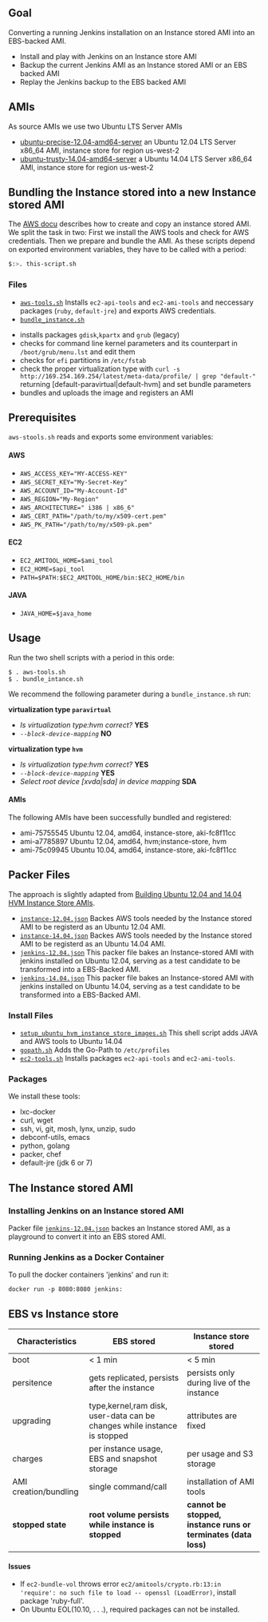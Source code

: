 Goal
----
Converting a running Jenkins installation on an Instance stored AMI into an
EBS-backed AMI.

+ Install and play with Jenkins on an Instance store AMI
+ Backup the current Jenkins AMI as an Instance stored AMI or an EBS
  backed AMI 
+ Replay the Jenkins backup to the EBS backed AMI


## AMIs
As source AMIs we use two Ubuntu LTS Server AMIs
 + [ubuntu-precise-12.04-amd64-server](http://thecloudmarket.com/image/ami-a7785897--ubuntu-images-hvm-instance-ubuntu-precise-12-04-amd64-server-20150227) an Ubuntu 12.04 LTS Server x86_64 AMI, instance store for region us-west-2 
 + [ubuntu-trusty-14.04-amd64-server](http://thecloudmarket.com/image/ami-29ebb519--ubuntu-images-hvm-ssd-ubuntu-trusty-14-04-amd64-server-20150123) a Ubuntu 14.04 LTS Server x86_64 AMI, instance store for region us-west-2 

## Bundling the Instance stored into a new Instance stored AMI
The [AWS docu]( http://docs.aws.amazon.com/AWSEC2/latest/UserGuide/creating-an-ami-instance-store.htm) 
describes how to create and copy an instance stored AMI. We split the
task in two: First we install the AWS tools and check for AWS
credentials. Then we prepare and bundle the AMI. As these scripts depend on
exported environment variables, they have to be called with a period: 
``` bash
$:>. this-script.sh
```

### Files
 + [`aws-tools.sh`](aws-tools.sh) Installs `ec2-api-tools` and `ec2-ami-tools` and neccessary packages (`ruby`, `default-jre`) and exports AWS credentials.
 + [`bundle_instance.sh`](bundle_instance.sh)
  - installs packages `gdisk`,`kpartx` and `grub` (legacy)
  - checks for command line kernel parameters and its counterpart in `/boot/grub/menu.lst` and edit them
  - checks for `efi` partitions in `/etc/fstab`
  - check the proper virtualization type with `curl -s http://169.254.169.254/latest/meta-data/profile/ | grep "default-"` returning [default-paravirtual|default-hvm] and set bundle parameters
  - bundles and uploads the image and registers an AMI

Prerequisites
-------------
`aws-stools.sh` reads and exports some environment variables:

#### AWS
 + `AWS_ACCESS_KEY="MY-ACCESS-KEY"`
 + `AWS_SECRET_KEY="My-Secret-Key"`
 + `AWS_ACCOUNT_ID="My-Account-Id"`
 + `AWS_REGION="My-Region"`
 + `AWS_ARCHITECTURE=" i386 | x86_6"`
 + `AWS_CERT_PATH="/path/to/my/x509-cert.pem"`
 + `AWS_PK_PATH="/path/to/my/x509-pk.pem"`

#### EC2
 + `EC2_AMITOOL_HOME=$ami_tool`
 + `EC2_HOME=$api_tool`
 + `PATH=$PATH:$EC2_AMITOOL_HOME/bin:$EC2_HOME/bin`

#### JAVA
 + `JAVA_HOME=$java_home`

Usage
----
Run the two shell scripts with a period in this orde:
```
$ . aws-tools.sh
$ . bundle_intance.sh
```
We recommend the following parameter during a `bundle_instance.sh` run:

**virtualization type `paravirtual`**
 * _Is virtualization type:hvm correct?_ **YES**
 * _`--block-device-mapping`_ **NO**

**virtualization type `hvm`**
 * _Is virtualization type:hvm correct?_ **YES**
 * _`--block-device-mapping`_  **YES**
 * _Select root device [xvda|sda] in device mapping_ **SDA**

#### AMIs
The following AMIs have been successfully bundled and registered:
- ami-75755545 Ubuntu 12.04, amd64, instance-store, aki-fc8f11cc
- ami-a7785897 Ubuntu 12.04, amd64, hvm;instance-store, hvm
- ami-75c09945 Ubuntu 10.04, amd64, instance-store, aki-fc8f11cc

## Packer Files
The approach is slightly adapted from [Building Ubuntu 12.04 and 14.04 HVM Instance Store AMIs](https://github.com/Lumida/packer/wiki/Building-Ubuntu-12.04-and-14.04-HVM-Instance-Store-AMIs).
 + [`instance-12.04.json`](instance-12.04.json)  Backes AWS tools needed by the Instance stored AMI to be registerd as an Ubuntu 12.04 AMI.
 + [`instance-14.04.json`](instance-14.04.json)  Backes AWS tools needed by the Instance stored AMI to be registerd as an Ubuntu 14.04 AMI.
 + [`jenkins-12.04.json`](jenkins-12.04.json) This packer file bakes an Instance-stored AMI with jenkins installed on Ubuntu 12.04, serving as a test candidate to be transformed into a EBS-Backed AMI.
 + [`jenkins-14.04.json`](jenkins-14.04.json) This packer file bakes an Instance-stored AMI with jenkins installed on Ubuntu 14.04, serving as a test candidate to be transformed into a EBS-Backed AMI.

### Install Files
 + [`setup_ubuntu_hvm_instance_store_images.sh`](setup_ubuntu_hvm_instance_store_images.sh) This shell script adds JAVA and AWS tools to Ubuntu 14.04
 + [`gopath.sh`](gopath.sh) Adds the Go-Path to `/etc/profiles`
 + [`ec2-tools.sh`](ec2-tools.sh) Installs packages `ec2-api-tools` and `ec2-ami-tools`.

### Packages
We install these tools:
 + lxc-docker
 + curl, wget
 + ssh, vi, git, mosh, lynx, unzip, sudo
 + debconf-utils, emacs
 + python, golang
 + packer, chef
 + default-jre (jdk 6 or 7)

The Instance stored AMI
-----------------------

### Installing Jenkins on an Instance stored AMI
Packer file [`jenkins-12.04.json`](jenkins-12.04.json) backes an Instance stored AMI, as a playground to convert it into an EBS stored AMI.

### Running Jenkins as a Docker Container
To pull the docker containers 'jenkins' and run it:
```
docker run -p 8080:8080 jenkins:
```

## EBS vs Instance store
| Characteristics | EBS stored | Instance store stored |
|---|---|---|
|boot  | < 1 min  | < 5 min   |
|persitence  | gets replicated, persists after the instance  | persists only during live of the instance  |
|upgrading  | type,kernel,ram disk, user-data can be changes while instance is stopped  | attributes are fixed   |
|charges  | per instance usage, EBS and snapshot storage | per usage and S3 storage   |
|AMI creation/bundling  | single command/call  | installation of AMI tools  |
|**stopped state**  | **root volume persists while instance is stopped** |  **cannot be stopped, instance runs or terminates (data loss)**  |

#### Issues 
 - If `ec2-bundle-vol` throws error `ec2/amitools/crypto.rb:13:in 'require': no such file to load -- openssl (LoadError)`, install package 'ruby-full'.
 - On Ubuntu EOL(10.10, . . .), required packages can not be installed.
